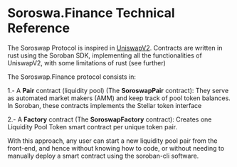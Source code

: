 # Soroswa.Finance Technical Reference
The Soroswap Protocol is inspired in [UniswapV2](https://github.com/Uniswap/v2-core/). Contracts are written in rust using the Soroban SDK, implementing all the functionalities of UniswapV2, with some limitations of rust (see further)

The Soroswap.Finance protocol consists in:

1.- A **Pair** contract (liquidity pool) (The **SoroswapPair** contract): They serve as automated market makers (AMM) and keep track of pool token balances. In Soroban, these contracts implements the Stellar token interface

2.- A **Factory** contract (The **SoroswapFactory** contract):  Creates one Liquidity Pool Token smart contract per unique token pair.


With this approach, any user can start a new liquidity pool pair from the front-end, and hence without knowing how to code, or without needing to manually deploy a smart contract using the soroban-cli software.


